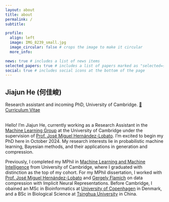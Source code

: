 ```yaml
---
layout: about
title: about
permalink: /
subtitle: 

profile:
  align: left
  image: IMG_8239_small.jpg
  image_circular: false # crops the image to make it circular
  more_info: 

news: true # includes a list of news items
selected_papers: true # includes a list of papers marked as "selected={true}"
social: true # includes social icons at the bottom of the page
---
```

## Jiajun He (何佳峻)
Research assistant and incoming PhD, University of Cambridge. [📄Curriculum Vitae](https://jiajunhe98.github.io/assets/pdf/New_JiajunHe_CV_academic.pdf)
<br/><br/>

Hello! I’m Jiajun He, currently working as a Research Assistant in the [Machine Learning Group](https://mlg.eng.cam.ac.uk/) at the University of Cambridge under the supervision of [Prof. José Miguel Hernández-Lobato](https://jmhl.org/). 
I’m excited to begin my PhD here in October 2024.
My research interests lie in probabilistic machine learning, Bayesian methods, and their applications in generation and compression.


Previously, I completed my MPhil in [Machine Learning and Machine Intelligence](https://www.mlmi.eng.cam.ac.uk/) from University of Cambridge, where I graduated with distinction as the top of my cohort. For my MPhil dissertation, I worked with [Prof. José Miguel Hernández-Lobato](https://jmhl.org/) and [Gergely Flamich](https://gergely-flamich.github.io/) on data compression with Implicit Neural Representations. Before Cambridge, I obained an MSc in Bioinformatics at [University of Copenhagen](https://www.ku.dk/english/) in Denmark, and a BSc in Biological Science at [Tsinghua University](https://www.tsinghua.edu.cn/en/) in China.

